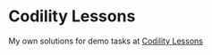 # Codility Lessons

My own solutions for demo tasks at [Codility Lessons](https://codility.com/programmers/lessons/1-iterations/)
